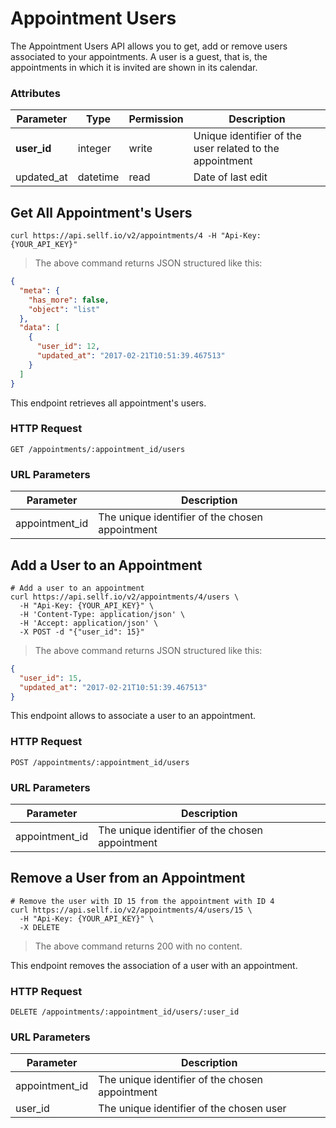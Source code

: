 # <a name="appointment_users"></a>Appointment Users

The Appointment Users API allows you to get, add or remove users associated to your appointments. A user is a guest, that is, the appointments in which it is invited are shown in its calendar.

### Attributes

Parameter | Type | Permission | Description
--------- | ------- | ------- | -----------
**user_id** | integer | write | Unique identifier of the user related to the appointment
updated_at | datetime | read | Date of last edit


## Get All Appointment's Users

```shell
curl https://api.sellf.io/v2/appointments/4 -H "Api-Key: {YOUR_API_KEY}"
```

> The above command returns JSON structured like this:

```json
{
  "meta": {
    "has_more": false,
    "object": "list"
  },
  "data": [
    {
      "user_id": 12,
      "updated_at": "2017-02-21T10:51:39.467513"
    }
  ]
}
```

This endpoint retrieves all appointment's users.

### HTTP Request

`GET /appointments/:appointment_id/users`

### URL Parameters

Parameter | Description
--------- | -----------
appointment_id | The unique identifier of the chosen appointment




## Add a User to an Appointment

```shell
# Add a user to an appointment
curl https://api.sellf.io/v2/appointments/4/users \
  -H "Api-Key: {YOUR_API_KEY}" \
  -H 'Content-Type: application/json' \
  -H 'Accept: application/json' \
  -X POST -d "{"user_id": 15}"
```

> The above command returns JSON structured like this:

```json
{
  "user_id": 15,
  "updated_at": "2017-02-21T10:51:39.467513"
}
```

This endpoint allows to associate a user to an appointment.

### HTTP Request

`POST /appointments/:appointment_id/users`

### URL Parameters

Parameter | Description
--------- | -----------
appointment_id | The unique identifier of the chosen appointment




## Remove a User from an Appointment

```shell
# Remove the user with ID 15 from the appointment with ID 4
curl https://api.sellf.io/v2/appointments/4/users/15 \
  -H "Api-Key: {YOUR_API_KEY}" \
  -X DELETE
```

> The above command returns 200 with no content.

This endpoint removes the association of a user with an appointment.


### HTTP Request

`DELETE /appointments/:appointment_id/users/:user_id`

### URL Parameters

Parameter | Description
--------- | -----------
appointment_id | The unique identifier of the chosen appointment
user_id | The unique identifier of the chosen user